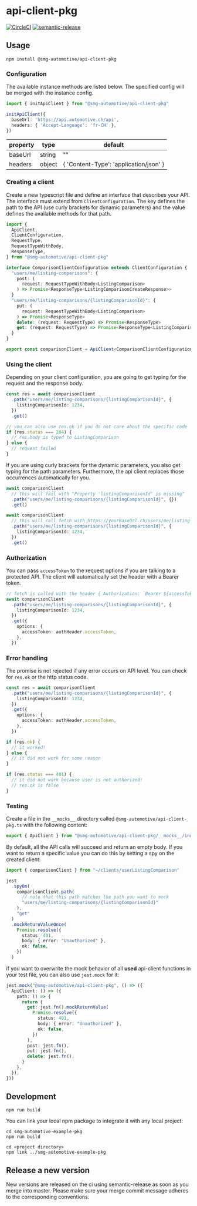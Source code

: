 # api-client-pkg

[![CircleCI](https://circleci.com/gh/smg-automotive/api-client-pkg/tree/main.svg?style=svg&circle-token=c183f151fea3c74453cf8dd962d31e115906a300)](https://circleci.com/gh/smg-automotive/example-pkg/tree/main)
[![semantic-release](https://img.shields.io/badge/%20%20%F0%9F%93%A6%F0%9F%9A%80-semantic--release-e10079.svg)](https://github.com/semantic-release/semantic-release)

## Usage

```
npm install @smg-automotive/api-client-pkg
```

### Configuration

The available instance methods are listed below. The specified config will be merged with the instance config.

````typescript
import { initApiClient } from "@smg-automotive/api-client-pkg"

initApiClient({
  baseUrl: 'https://api.automotive.ch/api',
  headers: { 'Accept-Language': 'fr-CH' },
})
````

| property | type   | default                                   |
|----------|--------|-------------------------------------------|
| baseUrl  | string | ""                                        |
| headers  | object | {  'Content-Type':  'application/json' }  |

### Creating a client

Create a new typescript file and define an interface that describes your API. The interface must extend
from `ClientConfiguration`. The key defines the path to the API (use curly brackets for dynamic parameters) and the
value defines the available methods for that path.

```typescript
import {
  ApiClient,
  ClientConfiguration,
  RequestType,
  RequestTypeWithBody,
  ResponseType,
} from "@smg-automotive/api-client-pkg"

interface ComparisonClientConfiguration extends ClientConfiguration {
  "users/me/listing-comparisons": {
    post: (
      request: RequestTypeWithBody<ListingComparison>
    ) => Promise<ResponseType<ListingComparisonCreateResponse>>
  }
  "users/me/listing-comparisons/{listingComparisonId}": {
    put: (
      request: RequestTypeWithBody<ListingComparison>
    ) => Promise<ResponseType>
    delete: (request: RequestType) => Promise<ResponseType>
    get: (request: RequestType) => Promise<ResponseType<ListingComparison>>
  }
}

export const comparisonClient = ApiClient<ComparisonClientConfiguration>()
```

### Using the client

Depending on your client configuration, you are going to get typing for the request and the response body.

```typescript
const res = await comparisonClient
  .path("users/me/listing-comparisons/{listingComparisonId}", {
    listingComparisonId: 1234,
  })
  .get()

// you can also use res.ok if you do not care about the specific code
if (res.status === 204) {
  // res.body is typed to ListingComparison
} else {
  // request failed
}
```

If you are using curly brackets for the dynamic parameters, you also get typing for the path parameters. Furthermore,
the api client replaces those occurrences automatically for you.

```typescript
await comparisonClient
  // this will fail with "Property 'listingComparisonId' is missing"
  .path("users/me/listing-comparisons/{listingComparisonId}", {})
  .get()

await comparisonClient
  // this will call fetch with https://yourBaseUrl.ch/users/me/listing-comparisons/1234
  .path("users/me/listing-comparisons/{listingComparisonId}", {
    listingComparisonId: 1234,
  })
  .get()
```

### Authorization

You can pass `accessToken` to the request options if you are talking to a protected API. The client will automatically
set the header with a Bearer token.

````typescript
// fetch is called with the header { Authorization: `Bearer ${accessToken}` }
await comparisonClient
  .path("users/me/listing-comparisons/{listingComparisonId}", {
    listingComparisonId: 1234,
  })
  .get({
    options: {
      accessToken: authHeader.accessToken,
    },
  })
````

### Error handling

The promise is not rejected if any error occurs on API level. You can check for `res.ok` or the http status code.

````typescript
const res = await comparisonClient
  .path("users/me/listing-comparisons/{listingComparisonId}", {
    listingComparisonId: 1234,
  })
  .get({
    options: {
      accessToken: authHeader.accessToken,
    },
  })

if (res.ok) {
  // it worked!
} else {
  // it did not work for some reason
}

if (res.status === 401) {
  // it did not work because user is not authorized!
  // res.ok is false
}
````

### Testing

Create a file in the `__mocks__` directory called `@smg-automotive/api-client-pkg.ts` with the following content:

````typescript
export { ApiClient } from "@smg-automotive/api-client-pkg/__mocks__/index"
````

By default, all the API calls will succeed and return an empty body. If you want to return a specific value you can do
this by setting a spy on the created client:

````typescript
import { comparisonClient } from "~/clients/userListingComparison"

jest
  .spyOn(
    comparisonClient.path(
      // note that this path matches the path you want to mock
      "users/me/listing-comparisons/{listingComparisonId}"
    ),
    "get"
  )
  .mockReturnValueOnce(
    Promise.resolve({
      status: 401,
      body: { error: "Unauthorized" },
      ok: false,
    })
  )
````

if you want to overwrite the mock behavior of all **used** api-client functions in your test file, you can also
use `jest.mock` for it:

````typescript
jest.mock("@smg-automotive/api-client-pkg", () => ({
  ApiClient: () => ({
    path: () => {
      return {
        get: jest.fn().mockReturnValue(
          Promise.resolve({
            status: 401,
            body: { error: "Unauthorized" },
            ok: false,
          })
        ),
        post: jest.fn(),
        put: jest.fn(),
        delete: jest.fn(),
      }
    },
  }),
}))
````

## Development

```
npm run build
```

You can link your local npm package to integrate it with any local project:

```
cd smg-automotive-example-pkg
npm run build

cd <project directory>
npm link ../smg-automotive-example-pkg
```

## Release a new version

New versions are released on the ci using semantic-release as soon as you merge into master. Please make sure your merge
commit message adheres to the corresponding conventions.
